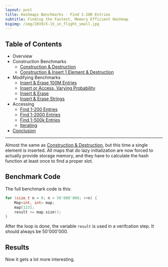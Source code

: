 ```yaml
---
layout: post
title: Hashmaps Benchmarks - Find 1-200 Entries
subtitle: Finding the Fastest, Memory Efficient Hashmap
bigimg: /img/2019/X-15_in_flight_small.jpg
---
```


## Table of Contents

* Overview
* Construction Benchmarks
   * [Construction & Destruction](/2019/04/01/hashmap-benchmarks-02-01-result-CtorDtorEmptyMap/)
   * [Construction & Insert 1 Element & Destruction](/2019/04/01/hashmap-benchmarks-02-02-result-CtorDtorSingleEntryMap/)
* Modifying Benchmarks
   * [Insert & Erase 100M Entries](/2019/04/01/hashmap-benchmarks-03-01-result-InsertHugeInt/)
   * [Insert or Access, Varying Probability](/2019/04/01/hashmap-benchmarks-03-02-result-RandomDistinct2/)
   * [Insert & Erase](/2019/04/01/hashmap-benchmarks-03-03-result-RandomInsertErase/)
   * [Insert & Erase Strings](/2019/04/01/hashmap-benchmarks-03-04-result-RandomInsertEraseStrings/)
* Accessing
   * [Find 1-200 Entries](/2019/04/01/hashmap-benchmarks-04-01-result-RandomFind_200/)
   * [Find 1-2000 Entries](/2019/04/01/hashmap-benchmarks-04-02-result-RandomFind_2000/)
   * [Find 1-500k Entries](/2019/04/01/hashmap-benchmarks-04-03-result-RandomFind_500000/)
   * [Iterating](/2019/04/01/hashmap-benchmarks-04-04-result-IterateIntegers/)
* [Conclusion](/2019/04/01/hashmap-benchmarks-05-conclusion/)


----

Almost the same as [Construction & Destruction](/2019/04/01/hashmap-benchmarks-CtorDtorEmptyMap/), but this time a single element is inserted. All maps that do lazy initialization are now forced to actually provide storage memory, and they have to calculate the hash function at least once to find a proper slot.

## Benchmark Code

The full benchmark code is this: 

```cpp
for (size_t n = 0; n < 50'000'000; ++n) {
    Map<int, int> map;
    map[123];
    result += map.size();
}
```

After the loop is done, the variable `result` is used in a verifcation step. It should always be 50'000'000.

## Results

Now it gets a lot more interesting.

<script src="https://cdn.plot.ly/plotly-latest.min.js"></script>
<div id="id_54e74987" style="height:250em"></div>
<script>
    var colors = Plotly.d3.scale.category10().range();
    var m0y = [ "std::unordered_map", "boost::unordered_map", "eastl::hash_map", "folly::F14NodeMap", "folly::F14ValueMap", "spp::sparse_hash_map", "phmap::<br>parallel_flat_hash_map", "phmap::<br>parallel_node_hash_map", "robin_hood::<br>unordered_flat_map", "tsl::sparse_map", "robin_hood::<br>unordered_node_map", "phmap::flat_hash_map", "absl::flat_hash_map", "absl::node_hash_map", "phmap::node_hash_map", "ska::bytell_hash_map", "tsl::hopscotch_map", "boost::multi_index::<br>hashed_unique", "tsl::robin_map", "<b>emilib1::HashMap</b>"];
    var m1y = [ "std::unordered_map", "boost::unordered_map", "eastl::hash_map", "folly::F14NodeMap", "folly::F14ValueMap", "spp::sparse_hash_map", "phmap::<br>parallel_node_hash_map", "phmap::<br>parallel_flat_hash_map", "robin_hood::<br>unordered_node_map", "robin_hood::<br>unordered_flat_map", "phmap::flat_hash_map", "absl::flat_hash_map", "absl::node_hash_map", "tsl::sparse_map", "phmap::node_hash_map", "ska::bytell_hash_map", "tsl::hopscotch_map", "boost::multi_index::<br>hashed_unique", "emilib1::HashMap", "<b>tsl::robin_map</b>"];
    var m2y = [ "std::unordered_map", "boost::unordered_map", "eastl::hash_map", "folly::F14ValueMap", "folly::F14NodeMap", "spp::sparse_hash_map", "phmap::<br>parallel_flat_hash_map", "phmap::<br>parallel_node_hash_map", "phmap::flat_hash_map", "absl::flat_hash_map", "phmap::node_hash_map", "absl::node_hash_map", "tsl::sparse_map", "ska::bytell_hash_map", "robin_hood::<br>unordered_flat_map", "robin_hood::<br>unordered_node_map", "boost::multi_index::<br>hashed_unique", "tsl::hopscotch_map", "emilib1::HashMap", "<b>tsl::robin_map</b>"];
    var m3y = [ "std::unordered_map", "folly::F14ValueMap", "folly::F14NodeMap", "boost::unordered_map", "eastl::hash_map", "spp::sparse_hash_map", "phmap::<br>parallel_flat_hash_map", "phmap::<br>parallel_node_hash_map", "tsl::sparse_map", "phmap::node_hash_map", "absl::node_hash_map", "absl::flat_hash_map", "phmap::flat_hash_map", "ska::bytell_hash_map", "robin_hood::<br>unordered_node_map", "robin_hood::<br>unordered_flat_map", "boost::multi_index::<br>hashed_unique", "tsl::hopscotch_map", "emilib1::HashMap", "<b>tsl::robin_map</b>"];
    var m4y = [ "spp::sparse_hash_map", "robin_hood::<br>unordered_node_map", "robin_hood::<br>unordered_flat_map", "emilib1::HashMap", "tsl::sparse_map", "tsl::robin_map", "phmap::<br>parallel_flat_hash_map", "phmap::flat_hash_map", "absl::flat_hash_map", "phmap::<br>parallel_node_hash_map", "phmap::node_hash_map", "absl::node_hash_map", "tsl::hopscotch_map", "std::unordered_map", "boost::unordered_map", "eastl::hash_map", "folly::F14NodeMap", "folly::F14ValueMap", "boost::multi_index::<br>hashed_unique", "<b>ska::bytell_hash_map</b>"];
    var measurement_names = [ "0% success, 0x00000000ffffffff", "0% success, 0xffffffff00000000", "25% success, 0x00000000ffffffff", "25% success, 0xffffffff00000000", "50% success, 0x00000000ffffffff", "50% success, 0xffffffff00000000", "75% success, 0x00000000ffffffff", "75% success, 0xffffffff00000000", "100% success, 0x00000000ffffffff", "100% success, 0xffffffff00000000" ];

    var data = [
        { x: [ 1.57525e-08, 1.0776099999999999e-08, 9.717605000000001e-09, 5.988055e-09, 6.059755000000001e-09, 8.80018e-09, 5.46702e-09, 5.23682e-09, 4.703215e-09, 4.16854e-09, 4.665635e-09, 3.694245e-09, 3.628215e-09, 3.751605e-09, 3.74728e-09, 3.2460150000000004e-09, 3.344435e-09, 3.5085100000000003e-09, 2.909805e-09, 2.46405e-09 ],
          y: m0y, name: measurement_names[0] + ' (robin_hood::hash)', type: 'bar', orientation: 'h', yaxis: 'y', marker: { color: colors[0], },
        },
        { x: [ 1.5544600000000003e-08, 1.07269e-08, 9.693330000000002e-09, 5.935580000000001e-09, 5.99056e-09, 8.978805e-09, 5.415535e-09, 5.293095e-09, 4.61866e-09, 4.195985e-09, 4.639655000000001e-09, 3.58393e-09, 3.5660600000000004e-09, 3.7502700000000005e-09, 3.6996150000000006e-09, 3.21719e-09, 3.3445200000000004e-09, 3.45474e-09, 2.8647900000000004e-09, 2.4264300000000003e-09 ],
          y: m0y, name: measurement_names[1] + ' (robin_hood::hash)', type: 'bar', orientation: 'h', yaxis: 'y', marker: { color: colors[1], },
        },
        { x: [ 1.4309900000000002e-08, 1.077785e-08, 9.874715000000001e-09, 7.608145000000001e-09, 7.462230000000001e-09, 8.159805e-09, 5.672220000000001e-09, 5.49352e-09, 4.1177e-09, 3.899795e-09, 4.066715000000001e-09, 3.6495000000000003e-09, 3.5963750000000004e-09, 3.61525e-09, 3.64285e-09, 3.3402200000000003e-09, 3.4867450000000002e-09, 3.518505e-09, 2.942205e-09, 2.5947e-09 ],
          y: m0y, name: measurement_names[2] + ' (robin_hood::hash)', type: 'bar', orientation: 'h', yaxis: 'y', marker: { color: colors[2], },
        },
        { x: [ 1.4812150000000002e-08, 1.07434e-08, 9.920045e-09, 7.3867050000000005e-09, 7.312990000000001e-09, 8.171750000000002e-09, 5.655155e-09, 5.55834e-09, 4.103775000000001e-09, 3.97236e-09, 4.035875e-09, 3.6253050000000002e-09, 3.5997750000000002e-09, 3.624575e-09, 3.580915e-09, 3.6778950000000004e-09, 3.302305e-09, 3.5135750000000002e-09, 2.9587800000000004e-09, 2.552985e-09 ],
          y: m0y, name: measurement_names[3] + ' (robin_hood::hash)', type: 'bar', orientation: 'h', yaxis: 'y', marker: { color: colors[3], },
        },
        { x: [ 1.35161e-08, 1.0429350000000001e-08, 9.85559e-09, 8.973390000000002e-09, 8.77233e-09, 7.158380000000001e-09, 5.6365650000000006e-09, 5.56176e-09, 3.88989e-09, 3.8388650000000005e-09, 3.6565600000000005e-09, 3.84739e-09, 3.79883e-09, 3.76577e-09, 3.768155e-09, 3.589e-09, 3.6864450000000003e-09, 3.49424e-09, 2.99453e-09, 2.801325e-09 ],
          y: m0y, name: measurement_names[4] + ' (robin_hood::hash)', type: 'bar', orientation: 'h', yaxis: 'y', marker: { color: colors[4], },
        },
        { x: [ 1.3693500000000001e-08, 1.039645e-08, 9.828190000000001e-09, 8.933825e-09, 8.7146e-09, 7.215305000000001e-09, 5.787925e-09, 5.703385e-09, 3.8909500000000005e-09, 3.936245e-09, 3.6311950000000005e-09, 3.791575e-09, 3.7908750000000005e-09, 3.7199950000000004e-09, 3.73757e-09, 3.8677849999999996e-09, 3.765420000000001e-09, 3.4927250000000003e-09, 3.0883800000000005e-09, 2.8207700000000004e-09 ],
          y: m0y, name: measurement_names[5] + ' (robin_hood::hash)', type: 'bar', orientation: 'h', yaxis: 'y', marker: { color: colors[5], },
        },
        { x: [ 1.2977250000000001e-08, 1.07862e-08, 9.97345e-09, 1.09125e-08, 1.061355e-08, 7.0221e-09, 5.758140000000001e-09, 5.7021950000000005e-09, 3.733645e-09, 3.7723e-09, 3.6309400000000003e-09, 3.993685e-09, 3.9847e-09, 3.8483650000000005e-09, 3.8521e-09, 3.845995e-09, 3.81311e-09, 3.548995e-09, 2.984065e-09, 2.78922e-09 ],
          y: m0y, name: measurement_names[6] + ' (robin_hood::hash)', type: 'bar', orientation: 'h', yaxis: 'y', marker: { color: colors[6], },
        },
        { x: [ 1.33058e-08, 1.070545e-08, 9.935375e-09, 1.1093650000000001e-08, 1.0877300000000002e-08, 7.26097e-09, 5.993280000000001e-09, 5.840590000000001e-09, 3.910695e-09, 4.00384e-09, 3.781235e-09, 3.945155e-09, 3.96862e-09, 3.829645e-09, 3.842260000000001e-09, 4.042755e-09, 4.304285e-09, 3.50039e-09, 3.1926200000000005e-09, 2.86456e-09 ],
          y: m0y, name: measurement_names[7] + ' (robin_hood::hash)', type: 'bar', orientation: 'h', yaxis: 'y', marker: { color: colors[7], },
        },
        { x: [ 1.26227e-08, 1.07665e-08, 9.909599999999999e-09, 1.3118900000000001e-08, 1.27434e-08, 6.9124e-09, 6.06476e-09, 5.996830000000001e-09, 3.655535e-09, 4.172435000000001e-09, 3.4807250000000003e-09, 4.31642e-09, 4.268345e-09, 4.14813e-09, 4.118020000000001e-09, 4.05983e-09, 3.916485e-09, 3.68379e-09, 3.1509150000000006e-09, 2.9910550000000003e-09 ],
          y: m0y, name: measurement_names[8] + ' (robin_hood::hash)', type: 'bar', orientation: 'h', yaxis: 'y', marker: { color: colors[8], },
        },
        { x: [ 1.28248e-08, 1.07025e-08, 9.901185e-09, 1.2731150000000001e-08, 1.2287599999999999e-08, 7.373455e-09, 6.130755e-09, 5.989010000000001e-09, 3.75387e-09, 4.28732e-09, 3.5558500000000003e-09, 4.3073800000000005e-09, 4.2864550000000006e-09, 4.147065e-09, 4.1159850000000004e-09, 4.2443e-09, 3.95059e-09, 3.6605950000000004e-09, 3.217465e-09, 3.0181e-09 ],
          y: m0y, name: measurement_names[9] + ' (robin_hood::hash)', type: 'bar', orientation: 'h', yaxis: 'y', marker: { color: colors[9], },
            textposition: 'outside',
            text: [ "13.9ns avg<br>0.0MB", "10.7ns avg<br>0.0MB", "9.86ns avg<br>0.0MB", "9.27ns avg<br>0.0MB", "9.08ns avg<br>0.0MB", "7.71ns avg<br>0.0MB", "5.76ns avg<br>0.0MB", "5.64ns avg<br>0.0MB", "4.04ns avg<br>0.0MB", "4.02ns avg<br>0.0MB", "3.91ns avg<br>0.0MB", "3.88ns avg<br>0.0MB", "3.85ns avg<br>0.0MB", "3.82ns avg<br>0.0MB", "3.81ns avg<br>0.0MB", "3.71ns avg<br>0.0MB", "3.69ns avg<br>0.0MB", "3.54ns avg<br>0.0MB", "3.03ns avg<br>0.0MB", "<b>2.73ns avg<br>0.0MB</b>" ],
        },
        { x: [ 1.576165e-08, 1.10161e-08, 9.70536e-09, 6.093965e-09, 6.130420000000001e-09, 9.054430000000001e-09, 5.68633e-09, 5.693345000000001e-09, 5.024290000000001e-09, 5.126005000000001e-09, 3.97984e-09, 4.072225000000001e-09, 4.062295e-09, 4.234015e-09, 3.988105e-09, 3.5389550000000004e-09, 3.3519700000000004e-09, 3.572715e-09, 2.6224650000000004e-09, 2.522435e-09 ],
          y: m1y, name: measurement_names[0] + ' (absl::Hash)', type: 'bar', orientation: 'h', yaxis: 'y2', marker: { color: colors[0], },
        },
        { x: [ 1.5759500000000003e-08, 1.103275e-08, 9.683625e-09, 6.0454800000000005e-09, 6.1584750000000005e-09, 8.983185000000001e-09, 5.6585150000000005e-09, 5.721175e-09, 5.033375e-09, 5.1374399999999996e-09, 3.941215e-09, 4.085345e-09, 4.1248099999999995e-09, 4.30033e-09, 3.93873e-09, 3.498765e-09, 3.25704e-09, 3.56845e-09, 2.7003e-09, 2.5606650000000005e-09 ],
          y: m1y, name: measurement_names[1] + ' (absl::Hash)', type: 'bar', orientation: 'h', yaxis: 'y2', marker: { color: colors[1], },
        },
        { x: [ 1.4320900000000001e-08, 1.097865e-08, 1.0017800000000002e-08, 7.572835000000001e-09, 7.51758e-09, 8.190365e-09, 5.854405000000001e-09, 5.88014e-09, 4.71632e-09, 4.64703e-09, 4.016505e-09, 4.040665e-09, 3.98962e-09, 4.175075e-09, 4.042125e-09, 3.6648850000000002e-09, 3.647845e-09, 3.55802e-09, 2.8216600000000004e-09, 2.59074e-09 ],
          y: m1y, name: measurement_names[2] + ' (absl::Hash)', type: 'bar', orientation: 'h', yaxis: 'y2', marker: { color: colors[2], },
        },
        { x: [ 1.4165050000000001e-08, 1.0961450000000001e-08, 1.0014400000000001e-08, 7.503970000000001e-09, 7.36909e-09, 8.349250000000001e-09, 5.965925e-09, 5.961180000000001e-09, 4.7327600000000005e-09, 4.616955e-09, 4.05749e-09, 4.06679e-09, 4.017875000000001e-09, 4.453484999999999e-09, 3.98599e-09, 3.685445e-09, 3.671765e-09, 3.566835e-09, 2.810035e-09, 2.65914e-09 ],
          y: m1y, name: measurement_names[3] + ' (absl::Hash)', type: 'bar', orientation: 'h', yaxis: 'y2', marker: { color: colors[3], },
        },
        { x: [ 1.364805e-08, 1.09379e-08, 1.01203e-08, 9.227125e-09, 9.080035e-09, 7.17557e-09, 5.9497100000000005e-09, 6.012845e-09, 4.495555000000001e-09, 4.2028000000000004e-09, 4.14397e-09, 4.1453000000000006e-09, 4.171835e-09, 3.995995e-09, 4.154765000000001e-09, 3.86214e-09, 3.528435e-09, 3.6380500000000003e-09, 2.98221e-09, 2.6526650000000006e-09 ],
          y: m1y, name: measurement_names[4] + ' (absl::Hash)', type: 'bar', orientation: 'h', yaxis: 'y2', marker: { color: colors[4], },
        },
        { x: [ 1.37369e-08, 1.09193e-08, 1.01107e-08, 9.25167e-09, 9.040340000000001e-09, 7.48378e-09, 5.9942150000000005e-09, 6.1000300000000005e-09, 4.4939850000000006e-09, 4.210970000000001e-09, 4.2868700000000005e-09, 4.1878900000000005e-09, 4.224645000000001e-09, 4.261695e-09, 4.16648e-09, 3.93671e-09, 3.8886200000000006e-09, 3.6314750000000004e-09, 3.04839e-09, 2.7395750000000002e-09 ],
          y: m1y, name: measurement_names[5] + ' (absl::Hash)', type: 'bar', orientation: 'h', yaxis: 'y2', marker: { color: colors[5], },
        },
        { x: [ 1.403125e-08, 1.074615e-08, 1.009575e-08, 1.1196650000000002e-08, 1.09381e-08, 7.14203e-09, 5.99608e-09, 6.145705e-09, 4.376045e-09, 4.273225e-09, 4.3079950000000005e-09, 4.31196e-09, 4.37429e-09, 4.031445000000001e-09, 4.2656299999999995e-09, 4.1100950000000006e-09, 4.23907e-09, 3.66418e-09, 3.10034e-09, 2.73311e-09 ],
          y: m1y, name: measurement_names[6] + ' (absl::Hash)', type: 'bar', orientation: 'h', yaxis: 'y2', marker: { color: colors[6], },
        },
        { x: [ 1.4095250000000002e-08, 1.074465e-08, 1.00957e-08, 1.12327e-08, 1.0997400000000001e-08, 7.071710000000001e-09, 6.061915000000001e-09, 6.192195000000001e-09, 4.31509e-09, 4.1628000000000006e-09, 4.3451150000000005e-09, 4.276405e-09, 4.30986e-09, 4.1703950000000005e-09, 4.21708e-09, 4.129265e-09, 4.8517750000000004e-09, 3.6387750000000006e-09, 3.138065e-09, 2.8072e-09 ],
          y: m1y, name: measurement_names[7] + ' (absl::Hash)', type: 'bar', orientation: 'h', yaxis: 'y2', marker: { color: colors[7], },
        },
        { x: [ 1.271305e-08, 1.0829150000000002e-08, 1.0166050000000001e-08, 1.3192350000000002e-08, 1.276295e-08, 7.82274e-09, 7.0411699999999996e-09, 6.448555e-09, 4.1416850000000005e-09, 4.03437e-09, 4.65389e-09, 4.617345e-09, 4.4283050000000005e-09, 4.168055000000001e-09, 4.49606e-09, 4.367920000000001e-09, 3.993365e-09, 3.872515e-09, 3.31224e-09, 2.853205e-09 ],
          y: m1y, name: measurement_names[8] + ' (absl::Hash)', type: 'bar', orientation: 'h', yaxis: 'y2', marker: { color: colors[8], },
        },
        { x: [ 1.2683000000000002e-08, 1.0824250000000002e-08, 1.0163700000000001e-08, 1.30875e-08, 1.2734700000000002e-08, 7.990640000000001e-09, 7.060615000000001e-09, 6.379935000000001e-09, 4.1724400000000005e-09, 4.064735e-09, 4.6843700000000004e-09, 4.60168e-09, 4.434445e-09, 4.31676e-09, 4.477915e-09, 4.46123e-09, 4.3899550000000005e-09, 3.9024400000000004e-09, 3.3312300000000007e-09, 2.8923950000000005e-09 ],
          y: m1y, name: measurement_names[9] + ' (absl::Hash)', type: 'bar', orientation: 'h', yaxis: 'y2', marker: { color: colors[9], },
            textposition: 'outside',
            text: [ "14.1ns avg<br>0.0MB", "10.9ns avg<br>0.0MB", "10.0ns avg<br>0.0MB", "9.44ns avg<br>0.0MB", "9.27ns avg<br>0.0MB", "7.93ns avg<br>0.0MB", "6.13ns avg<br>0.0MB", "6.05ns avg<br>0.0MB", "4.55ns avg<br>0.0MB", "4.45ns avg<br>0.0MB", "4.24ns avg<br>0.0MB", "4.24ns avg<br>0.0MB", "4.21ns avg<br>0.0MB", "4.21ns avg<br>0.0MB", "4.17ns avg<br>0.0MB", "3.93ns avg<br>0.0MB", "3.88ns avg<br>0.0MB", "3.66ns avg<br>0.0MB", "2.99ns avg<br>0.0MB", "<b>2.70ns avg<br>0.0MB</b>" ],
        },
        { x: [ 1.9417e-08, 1.1494650000000002e-08, 1.0255550000000001e-08, 6.844315e-09, 6.822420000000001e-09, 1.0048200000000001e-08, 8.125185000000001e-09, 7.661005e-09, 5.575315e-09, 5.515065e-09, 5.763185e-09, 5.713785e-09, 5.5185900000000005e-09, 4.718685e-09, 5.755975000000001e-09, 5.65265e-09, 4.7938050000000005e-09, 4.738795e-09, 3.731245000000001e-09, 3.83332e-09 ],
          y: m2y, name: measurement_names[0] + ' (folly::hasher)', type: 'bar', orientation: 'h', yaxis: 'y3', marker: { color: colors[0], },
        },
        { x: [ 1.897925e-08, 1.147105e-08, 1.02514e-08, 6.9300900000000004e-09, 6.9112150000000005e-09, 9.882840000000002e-09, 8.39696e-09, 7.762125e-09, 5.532560000000001e-09, 5.50447e-09, 5.7104600000000006e-09, 5.67686e-09, 5.629555e-09, 4.79519e-09, 5.826225e-09, 5.70299e-09, 4.789965000000001e-09, 4.788995000000001e-09, 3.766695e-09, 3.832395e-09 ],
          y: m2y, name: measurement_names[1] + ' (folly::hasher)', type: 'bar', orientation: 'h', yaxis: 'y3', marker: { color: colors[1], },
        },
        { x: [ 1.8313e-08, 1.1452100000000001e-08, 1.051115e-08, 8.371765000000002e-09, 8.316805e-09, 8.807725e-09, 7.95834e-09, 7.93459e-09, 5.737575e-09, 5.6615250000000005e-09, 5.795455e-09, 5.60591e-09, 5.3260250000000005e-09, 4.955155e-09, 5.210185e-09, 5.20207e-09, 4.863265e-09, 4.6678850000000006e-09, 3.89045e-09, 3.919640000000001e-09 ],
          y: m2y, name: measurement_names[2] + ' (folly::hasher)', type: 'bar', orientation: 'h', yaxis: 'y3', marker: { color: colors[2], },
        },
        { x: [ 1.78995e-08, 1.1494900000000003e-08, 1.0507400000000001e-08, 8.191415e-09, 8.118175e-09, 8.816815000000001e-09, 8.076445000000002e-09, 7.979935e-09, 5.711065e-09, 5.65012e-09, 5.78089e-09, 5.60212e-09, 5.5017100000000004e-09, 4.958935e-09, 5.2970400000000006e-09, 5.18132e-09, 4.9098750000000005e-09, 4.873425e-09, 3.868755000000001e-09, 3.974555e-09 ],
          y: m2y, name: measurement_names[3] + ' (folly::hasher)', type: 'bar', orientation: 'h', yaxis: 'y3', marker: { color: colors[3], },
        },
        { x: [ 1.76105e-08, 1.142105e-08, 1.0273e-08, 1.0024750000000002e-08, 9.998990000000001e-09, 8.559655000000001e-09, 8.269140000000001e-09, 8.148545e-09, 5.8607200000000004e-09, 5.863e-09, 5.905930000000001e-09, 5.71144e-09, 5.481215e-09, 5.307765000000001e-09, 5.108445e-09, 4.954535e-09, 4.93468e-09, 4.7882050000000004e-09, 4.101455000000001e-09, 4.02666e-09 ],
          y: m2y, name: measurement_names[4] + ' (folly::hasher)', type: 'bar', orientation: 'h', yaxis: 'y3', marker: { color: colors[4], },
        },
        { x: [ 1.7612450000000004e-08, 1.1481450000000002e-08, 1.029455e-08, 9.830230000000002e-09, 9.833345e-09, 8.463294999999999e-09, 8.25529e-09, 8.166190000000001e-09, 5.9346700000000006e-09, 5.947650000000001e-09, 5.948805000000001e-09, 5.795935e-09, 5.4095e-09, 5.3202349999999995e-09, 5.167700000000001e-09, 5.009530000000001e-09, 5.01005e-09, 4.754795000000001e-09, 4.02812e-09, 4.0300500000000006e-09 ],
          y: m2y, name: measurement_names[5] + ' (folly::hasher)', type: 'bar', orientation: 'h', yaxis: 'y3', marker: { color: colors[5], },
        },
        { x: [ 1.634085e-08, 1.1397049999999999e-08, 1.05655e-08, 1.188895e-08, 1.18695e-08, 8.17908e-09, 8.451120000000001e-09, 8.127255e-09, 6.044985000000001e-09, 6.041090000000001e-09, 5.839165e-09, 5.833045e-09, 5.428785e-09, 5.80333e-09, 4.917230000000001e-09, 4.844495000000001e-09, 5.020330000000001e-09, 4.95997e-09, 4.30048e-09, 4.027075e-09 ],
          y: m2y, name: measurement_names[6] + ' (folly::hasher)', type: 'bar', orientation: 'h', yaxis: 'y3', marker: { color: colors[6], },
        },
        { x: [ 1.6653350000000003e-08, 1.145025e-08, 1.05903e-08, 1.2104100000000001e-08, 1.214095e-08, 8.285505e-09, 8.505165e-09, 8.22476e-09, 6.08631e-09, 6.1037850000000005e-09, 5.873135000000001e-09, 5.88222e-09, 5.55066e-09, 5.493170000000001e-09, 5.0988150000000005e-09, 5.023155e-09, 5.0449450000000005e-09, 4.913940000000001e-09, 4.34583e-09, 4.088205000000001e-09 ],
          y: m2y, name: measurement_names[7] + ' (folly::hasher)', type: 'bar', orientation: 'h', yaxis: 'y3', marker: { color: colors[7], },
        },
        { x: [ 1.567195e-08, 1.13638e-08, 1.0645e-08, 1.4372550000000001e-08, 1.4390300000000001e-08, 8.665985000000001e-09, 8.645215000000001e-09, 8.380635e-09, 6.41142e-09, 6.4119350000000006e-09, 6.2210950000000004e-09, 6.185080000000001e-09, 5.957730000000001e-09, 5.926575000000001e-09, 4.92042e-09, 4.848595000000001e-09, 5.199255000000001e-09, 5.510555000000001e-09, 4.611515e-09, 4.13278e-09 ],
          y: m2y, name: measurement_names[8] + ' (folly::hasher)', type: 'bar', orientation: 'h', yaxis: 'y3', marker: { color: colors[8], },
        },
        { x: [ 1.59698e-08, 1.142915e-08, 1.0666800000000001e-08, 1.400305e-08, 1.399695e-08, 8.619365e-09, 8.651445e-09, 8.34081e-09, 6.479565000000001e-09, 6.451775e-09, 6.131460000000001e-09, 6.1967500000000005e-09, 5.72732e-09, 5.8388350000000005e-09, 5.1399650000000005e-09, 5.057975e-09, 5.2331200000000015e-09, 5.232425e-09, 4.581825e-09, 4.189645000000001e-09 ],
          y: m2y, name: measurement_names[9] + ' (folly::hasher)', type: 'bar', orientation: 'h', yaxis: 'y3', marker: { color: colors[9], },
            textposition: 'outside',
            text: [ "17.4ns avg<br>0.0MB", "11.4ns avg<br>0.0MB", "10.5ns avg<br>0.0MB", "10.3ns avg<br>0.0MB", "10.2ns avg<br>0.0MB", "8.83ns avg<br>0.0MB", "8.33ns avg<br>0.0MB", "8.07ns avg<br>0.0MB", "5.94ns avg<br>0.0MB", "5.92ns avg<br>0.0MB", "5.90ns avg<br>0.0MB", "5.82ns avg<br>0.0MB", "5.55ns avg<br>0.0MB", "5.31ns avg<br>0.0MB", "5.24ns avg<br>0.0MB", "5.15ns avg<br>0.0MB", "4.98ns avg<br>0.0MB", "4.92ns avg<br>0.0MB", "4.12ns avg<br>0.0MB", "<b>4.01ns avg<br>0.0MB</b>" ],
        },
        { x: [ 1.9071e-08, 1.0194600000000001e-08, 1.018315e-08, 1.329285e-08, 1.2021900000000001e-08, 1.226175e-08, 1.0098650000000001e-08, 1.00398e-08, 7.882370000000001e-09, 7.693435000000001e-09, 7.667855e-09, 7.630995e-09, 7.5096e-09, 6.467005e-09, 7.810830000000002e-09, 7.92865e-09, 6.8871550000000005e-09, 6.401645000000001e-09, 5.962365e-09, 5.7545e-09 ],
          y: m3y, name: measurement_names[0] + ' (FNV1a)', type: 'bar', orientation: 'h', yaxis: 'y4', marker: { color: colors[0], },
        },
        { x: [ 1.8492200000000002e-08, 1.0232750000000001e-08, 1.0221400000000001e-08, 1.3211550000000002e-08, 1.20098e-08, 1.245635e-08, 1.05088e-08, 1.0414000000000001e-08, 8.2457e-09, 7.69199e-09, 7.721070000000001e-09, 7.642005000000001e-09, 7.618940000000001e-09, 6.804135000000001e-09, 7.815425e-09, 7.915865e-09, 6.854565e-09, 6.46911e-09, 6.1748850000000004e-09, 5.8575650000000005e-09 ],
          y: m3y, name: measurement_names[1] + ' (FNV1a)', type: 'bar', orientation: 'h', yaxis: 'y4', marker: { color: colors[1], },
        },
        { x: [ 1.8570150000000002e-08, 1.1628650000000002e-08, 1.156525e-08, 1.30349e-08, 1.22906e-08, 1.152065e-08, 1.04783e-08, 1.0478899999999999e-08, 8.161855e-09, 7.70269e-09, 7.712635e-09, 7.628365000000001e-09, 7.552409999999999e-09, 6.897375000000001e-09, 7.2313e-09, 7.24755e-09, 6.938885e-09, 6.768670000000001e-09, 6.202485000000001e-09, 5.87881e-09 ],
          y: m3y, name: measurement_names[2] + ' (FNV1a)', type: 'bar', orientation: 'h', yaxis: 'y4', marker: { color: colors[2], },
        },
        { x: [ 1.765395e-08, 1.16724e-08, 1.157355e-08, 1.3016500000000001e-08, 1.2274500000000002e-08, 1.159735e-08, 1.0614e-08, 1.05612e-08, 8.190444999999999e-09, 7.833565e-09, 7.839735000000001e-09, 7.834825e-09, 7.706045e-09, 6.7834e-09, 7.093775e-09, 7.08752e-09, 6.9269450000000004e-09, 6.756265e-09, 6.2549e-09, 5.905735e-09 ],
          y: m3y, name: measurement_names[3] + ' (FNV1a)', type: 'bar', orientation: 'h', yaxis: 'y4', marker: { color: colors[3], },
        },
        { x: [ 1.75928e-08, 1.3551750000000001e-08, 1.3336550000000001e-08, 1.3112500000000002e-08, 1.2323100000000001e-08, 1.0887750000000001e-08, 1.076755e-08, 1.05855e-08, 7.850530000000001e-09, 7.934750000000001e-09, 7.868455e-09, 7.82395e-09, 7.80962e-09, 7.13908e-09, 7.058695e-09, 7.01474e-09, 7.043605e-09, 6.744105000000001e-09, 6.29921e-09, 5.8927050000000005e-09 ],
          y: m3y, name: measurement_names[4] + ' (FNV1a)', type: 'bar', orientation: 'h', yaxis: 'y4', marker: { color: colors[4], },
        },
        { x: [ 1.71947e-08, 1.3579500000000001e-08, 1.3385350000000001e-08, 1.3264e-08, 1.23058e-08, 1.108985e-08, 1.08952e-08, 1.0655600000000001e-08, 8.00781e-09, 7.920655000000001e-09, 7.879495e-09, 7.87822e-09, 7.835695e-09, 7.2830050000000005e-09, 7.346845000000001e-09, 7.30888e-09, 7.1377550000000004e-09, 6.721440000000001e-09, 6.34883e-09, 5.966435000000001e-09 ],
          y: m3y, name: measurement_names[5] + ' (FNV1a)', type: 'bar', orientation: 'h', yaxis: 'y4', marker: { color: colors[5], },
        },
        { x: [ 1.63406e-08, 1.56413e-08, 1.547965e-08, 1.307575e-08, 1.21642e-08, 1.079375e-08, 1.0968849999999999e-08, 1.086545e-08, 7.72707e-09, 8.092935000000001e-09, 8.084375e-09, 8.034655e-09, 7.95694e-09, 7.712450000000001e-09, 6.94111e-09, 6.862995e-09, 7.1060350000000005e-09, 6.746115e-09, 6.335155e-09, 5.915825e-09 ],
          y: m3y, name: measurement_names[6] + ' (FNV1a)', type: 'bar', orientation: 'h', yaxis: 'y4', marker: { color: colors[6], },
        },
        { x: [ 1.62202e-08, 1.574815e-08, 1.5560150000000003e-08, 1.3206550000000001e-08, 1.2158600000000001e-08, 1.0906200000000001e-08, 1.110135e-08, 1.100315e-08, 7.972415e-09, 8.093030000000001e-09, 8.088865e-09, 8.065555000000001e-09, 7.969865000000001e-09, 7.349060000000001e-09, 6.9875650000000006e-09, 6.90406e-09, 7.191725000000001e-09, 6.987615000000001e-09, 6.5005300000000005e-09, 6.089200000000001e-09 ],
          y: m3y, name: measurement_names[7] + ' (FNV1a)', type: 'bar', orientation: 'h', yaxis: 'y4', marker: { color: colors[7], },
        },
        { x: [ 1.56902e-08, 1.74609e-08, 1.7270000000000002e-08, 1.3049600000000001e-08, 1.2220400000000001e-08, 1.1474500000000001e-08, 1.2230000000000001e-08, 1.1064800000000001e-08, 8.32105e-09, 8.46936e-09, 8.448845e-09, 8.283365e-09, 8.31624e-09, 7.990355e-09, 6.94312e-09, 6.853500000000001e-09, 7.378325e-09, 7.096450000000001e-09, 6.58873e-09, 6.069105e-09 ],
          y: m3y, name: measurement_names[8] + ' (FNV1a)', type: 'bar', orientation: 'h', yaxis: 'y4', marker: { color: colors[8], },
        },
        { x: [ 1.558455e-08, 1.7446300000000003e-08, 1.725335e-08, 1.3203650000000001e-08, 1.22413e-08, 1.1378000000000001e-08, 1.2268500000000002e-08, 1.11514e-08, 7.989670000000001e-09, 8.516990000000001e-09, 8.449945e-09, 8.332030000000001e-09, 8.243349999999999e-09, 7.817135e-09, 6.928430000000001e-09, 6.839875e-09, 7.398850000000001e-09, 7.020700000000001e-09, 6.6368400000000004e-09, 6.14777e-09 ],
          y: m3y, name: measurement_names[9] + ' (FNV1a)', type: 'bar', orientation: 'h', yaxis: 'y4', marker: { color: colors[9], },
            textposition: 'outside',
            text: [ "17.2ns avg<br>0.0MB", "13.7ns avg<br>0.0MB", "13.6ns avg<br>0.0MB", "13.1ns avg<br>0.0MB", "12.2ns avg<br>0.0MB", "11.4ns avg<br>0.0MB", "11.0ns avg<br>0.0MB", "10.7ns avg<br>0.0MB", "8.03ns avg<br>0.0MB", "7.99ns avg<br>0.0MB", "7.98ns avg<br>0.0MB", "7.92ns avg<br>0.0MB", "7.85ns avg<br>0.0MB", "7.22ns avg<br>0.0MB", "7.22ns avg<br>0.0MB", "7.20ns avg<br>0.0MB", "7.09ns avg<br>0.0MB", "6.77ns avg<br>0.0MB", "6.33ns avg<br>0.0MB", "<b>5.95ns avg<br>0.0MB</b>" ],
        },
        { x: [ 0, 0, 0, 0, 4.175510000000001e-09, 2.546975e-09, 4.793620000000001e-09, 3.37136e-09, 3.2374750000000003e-09, 4.700035e-09, 3.4628850000000007e-09, 3.4218750000000002e-09, 3.12597e-09, 1.4594000000000002e-08, 1.0521900000000001e-08, 9.33298e-09, 5.24818e-09, 5.2889050000000006e-09, 3.10817e-09, 2.619385e-09 ],
          y: m4y, name: measurement_names[0] + ' (Identity)', type: 'bar', orientation: 'h', yaxis: 'y5', marker: { color: colors[0], },
        },
        { x: [ 0, 0, 0, 0, 1.8246700000000002e-07, 1.722815e-07, 1.5318300000000003e-07, 1.4479500000000002e-07, 1.4431350000000002e-07, 1.2785750000000002e-07, 1.2750450000000002e-07, 1.2711350000000002e-07, 9.431265e-08, 1.4690700000000001e-08, 1.06489e-08, 9.36002e-09, 5.291275e-09, 5.331470000000001e-09, 3.12881e-09, 2.8753200000000004e-09 ],
          y: m4y, name: measurement_names[1] + ' (Identity)', type: 'bar', orientation: 'h', yaxis: 'y5', marker: { color: colors[1], },
        },
        { x: [ 0, 0, 0, 0, 3.68903e-09, 2.43274e-09, 5.000945e-09, 3.2581800000000004e-09, 3.2928150000000003e-09, 4.756495e-09, 3.2318000000000004e-09, 3.36205e-09, 3.20171e-09, 1.4069750000000001e-08, 1.031835e-08, 9.446325000000002e-09, 6.6181650000000006e-09, 6.676995000000001e-09, 3.20928e-09, 3.0955000000000003e-09 ],
          y: m4y, name: measurement_names[2] + ' (Identity)', type: 'bar', orientation: 'h', yaxis: 'y5', marker: { color: colors[2], },
        },
        { x: [ 0, 0, 0, 0, 1.6170600000000003e-07, 1.4853550000000001e-07, 1.374865e-07, 1.292645e-07, 1.28788e-07, 1.299455e-07, 1.147925e-07, 1.1702950000000001e-07, 8.395435000000001e-08, 1.4062650000000001e-08, 1.04082e-08, 9.429665000000001e-09, 6.6752550000000004e-09, 6.7671900000000005e-09, 3.2197800000000002e-09, 2.864305e-09 ],
          y: m4y, name: measurement_names[3] + ' (Identity)', type: 'bar', orientation: 'h', yaxis: 'y5', marker: { color: colors[3], },
        },
        { x: [ 0, 0, 0, 0, 3.675265e-09, 2.48174e-09, 5.014375000000001e-09, 3.3604550000000003e-09, 3.3302650000000004e-09, 4.925930000000001e-09, 3.27895e-09, 3.3419600000000003e-09, 3.7314e-09, 1.3604450000000002e-08, 1.0307450000000002e-08, 9.45064e-09, 8.39955e-09, 8.249725e-09, 3.3828000000000004e-09, 3.260125e-09 ],
          y: m4y, name: measurement_names[4] + ' (Identity)', type: 'bar', orientation: 'h', yaxis: 'y5', marker: { color: colors[4], },
        },
        { x: [ 0, 0, 0, 0, 1.380695e-07, 1.263535e-07, 1.2029050000000001e-07, 1.1279950000000002e-07, 1.115735e-07, 1.0677950000000001e-07, 1.03112e-07, 1.0186300000000002e-07, 7.394395000000001e-08, 1.3249450000000001e-08, 1.03533e-08, 9.448235000000002e-09, 8.37553e-09, 8.265265e-09, 3.4049500000000003e-09, 3.3365750000000005e-09 ],
          y: m4y, name: measurement_names[5] + ' (Identity)', type: 'bar', orientation: 'h', yaxis: 'y5', marker: { color: colors[5], },
        },
        { x: [ 0, 0, 0, 0, 3.514505e-09, 2.3927950000000003e-09, 5.123510000000001e-09, 3.44618e-09, 3.4421200000000005e-09, 4.9871800000000006e-09, 3.388335e-09, 3.3802600000000005e-09, 3.6608850000000002e-09, 1.3588600000000002e-08, 1.052855e-08, 9.32114e-09, 1.0444750000000002e-08, 1.0213750000000001e-08, 3.33674e-09, 3.43894e-09 ],
          y: m4y, name: measurement_names[6] + ' (Identity)', type: 'bar', orientation: 'h', yaxis: 'y5', marker: { color: colors[6], },
        },
        { x: [ 0, 0, 0, 0, 1.1878200000000001e-07, 1.0537750000000002e-07, 1.03534e-07, 9.553030000000001e-08, 9.525755e-08, 9.262450000000001e-08, 9.0012e-08, 9.057455000000001e-08, 6.155670000000001e-08, 1.3401450000000002e-08, 1.0594650000000001e-08, 9.334920000000002e-09, 1.0631750000000002e-08, 1.033955e-08, 3.39179e-09, 3.44994e-09 ],
          y: m4y, name: measurement_names[7] + ' (Identity)', type: 'bar', orientation: 'h', yaxis: 'y5', marker: { color: colors[7], },
        },
        { x: [ 0, 0, 0, 0, 3.6925650000000003e-09, 2.416005e-09, 5.36898e-09, 3.74072e-09, 3.7242750000000004e-09, 5.1543150000000005e-09, 3.6952400000000006e-09, 3.57121e-09, 3.6658700000000003e-09, 1.276275e-08, 1.0516450000000001e-08, 9.38529e-09, 1.2130450000000001e-08, 1.1887900000000002e-08, 3.3880400000000006e-09, 3.556885e-09 ],
          y: m4y, name: measurement_names[8] + ' (Identity)', type: 'bar', orientation: 'h', yaxis: 'y5', marker: { color: colors[8], },
        },
        { x: [ 0, 0, 0, 0, 9.767495000000001e-08, 8.445445000000001e-08, 8.678085e-08, 7.77811e-08, 7.750445000000001e-08, 7.90494e-08, 7.798435e-08, 7.646965000000001e-08, 5.058485e-08, 1.2391200000000002e-08, 1.054125e-08, 9.39817e-09, 1.198215e-08, 1.173325e-08, 3.387495e-09, 3.642515e-09 ],
          y: m4y, name: measurement_names[9] + ' (Identity)', type: 'bar', orientation: 'h', yaxis: 'y5', marker: { color: colors[9], },
            textposition: 'outside',
            text: [ "timeout", "timeout", "timeout", "timeout", "71.7ns avg<br>0.0MB", "64.9ns avg<br>0.0MB", "62.7ns avg<br>0.0MB", "57.7ns avg<br>0.0MB", "57.4ns avg<br>0.0MB", "56.1ns avg<br>0.0MB", "53.0ns avg<br>0.0MB", "53.0ns avg<br>0.0MB", "38.2ns avg<br>0.0MB", "13.6ns avg<br>0.0MB", "10.5ns avg<br>0.0MB", "9.39ns avg<br>0.0MB", "8.58ns avg<br>0.0MB", "8.48ns avg<br>0.0MB", "3.30ns avg<br>0.0MB", "<b>3.21ns avg<br>0.0MB</b>" ],
        },
    ];

    var layout = {
        // title: { text: 'RandomFind_200'},
        grid: {
            ygap: 0.1,
            subplots: [
            ['xy'],
            ['xy2'],
            ['xy3'],
            ['xy4'],
            ['xy5'],
        ] },

        barmode: 'stack',
        yaxis: { title: 'robin_hood::hash', automargin: true, },
        yaxis2: { title: 'absl::Hash', automargin: true, },
        yaxis3: { title: 'folly::hasher', automargin: true, },
        yaxis4: { title: 'FNV1a', automargin: true, },
        yaxis5: { title: 'Identity', automargin: true, },
        xaxis: { automargin: true, },
        legend: { traceorder: 'normal' },
        margin: { pad: 0, l:0, r:0, t:0, b:0, },
        showlegend:false,
    };

    Plotly.newPlot('id_54e74987', data, layout);
</script>